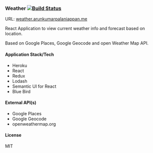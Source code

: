 ### Weather [![Build Status](https://travis-ci.org/arunkumarpalaniappan/weather.svg?branch=master)](https://travis-ci.org/arunkumarpalaniappan/weather)

URL: [weather.arunkumarpalaniappan.me](http://weather.arunkumarpalaniappan.me)

React Application to view current weather info and forecast based on location.

Based on Google Places, Google Geocode and open Weather Map API.

#### Application Stack/Tech
- Heroku
- React
- Redux
- Lodash
- Semantic UI for React
- Blue Bird

#### External API(s)
- Google Places
- Google Geocode
- openweathermap.org

#### License
MIT





